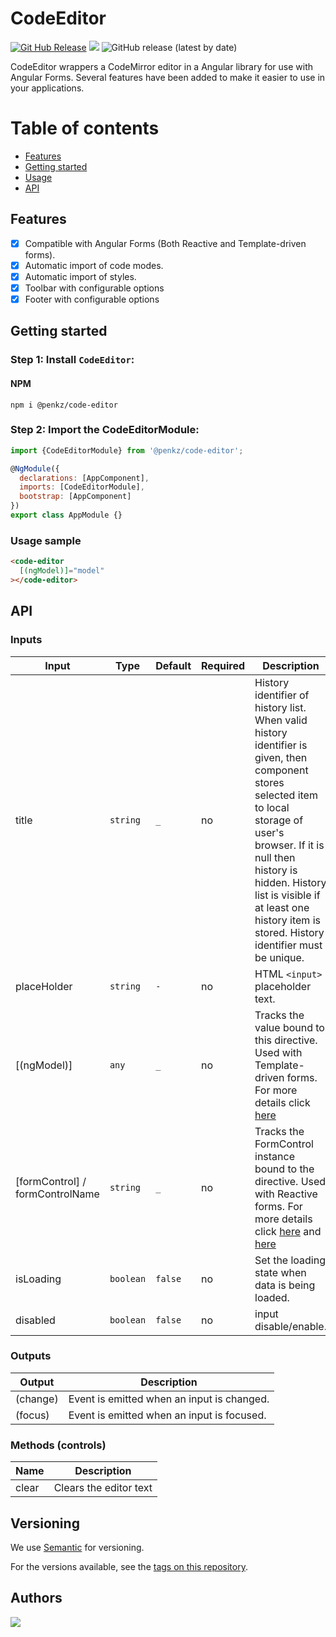 # CodeEditor

[![Git Hub Release](https://img.shields.io/badge/release-0.0.1-green)](https://github.com/LeoPenkz/CodeEditor)
![](https://img.shields.io/badge/status-development-yellowgreen)
![GitHub release (latest by date)](https://img.shields.io/github/v/release/LeoPenkz/MeanStack?label=last%20release)

CodeEditor wrappers a CodeMirror editor in a Angular library 
for use with Angular Forms. Several features have been added 
to make it easier to use in your applications.

Table of contents
=================

  * [Features](##features)
  * [Getting started](#getting-started)
  * [Usage](#usage-sample)
  * [API](#api)

## Features
- [x] Compatible with Angular Forms (Both Reactive and Template-driven forms).
- [x] Automatic import of code modes.
- [x] Automatic import of styles.
- [x] Toolbar with configurable options
- [x] Footer with configurable options

## Getting started

### Step 1: Install `CodeEditor`:

#### NPM
```shell
npm i @penkz/code-editor
```
### Step 2: Import the CodeEditorModule:
```js
import {CodeEditorModule} from '@penkz/code-editor';

@NgModule({
  declarations: [AppComponent],
  imports: [CodeEditorModule],
  bootstrap: [AppComponent]
})
export class AppModule {}
```

### Usage sample

```html
<code-editor
  [(ngModel)]="model"
></code-editor>

```

## API

### Inputs
| Input  | Type | Default | Required | Description |
| ------------- | ------------- | ------------- | ------------- | ------------- |
| title  | `string` | `_` | no | History identifier of history list. When valid history identifier is given, then component stores selected item to local storage of user's browser. If it is null then history is hidden. History list is visible if at least one history item is stored. History identifier must be unique.  |
| placeHolder  | `string` | `-` | no |  HTML `<input>` placeholder text.  |
| [(ngModel)] | `any` | `_` | no |  Tracks the value bound to this directive. Used with Template-driven forms. For more details click [here](https://angular.io/api/forms/NgModel) |
| [formControl] / formControlName | `string` | `_` | no |  Tracks the FormControl instance bound to the directive. Used with Reactive forms. For more details click [here](https://angular.io/api/forms/FormControlDirective) and [here](https://angular.io/api/forms/FormControlName) |
| isLoading | `boolean` | `false` | no | Set the loading state when data is being loaded. |
| disabled | `boolean` | `false` | no | input disable/enable. |

### Outputs
| Output  | Description |
| ------------- | ------------- |
| (change) | Event is emitted when an input is changed. |
| (focus) | Event is emitted when an input is focused. |


### Methods (controls)
 Name  | Description |
| ------------- | ------------- |
| clear | Clears the editor text |

## Versioning

We use [Semantic](https://docs.npmjs.com/about-semantic-versioning) for versioning. 

For the versions available, see the [tags on this repository](https://github.com/LeoPenkz/CodeEditor/tags). 

## Authors
[![](https://avatars3.githubusercontent.com/u/10280553?s=50&v=4)](http://github.com/LeoPenkz)

